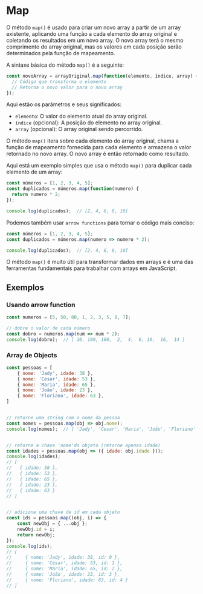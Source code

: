 # Map

O método `map()` é usado para criar um novo array a partir de um array 
existente, aplicando uma função a cada elemento do array original e coletando 
os resultados em um novo array. O novo array terá o mesmo comprimento do array 
original, mas os valores em cada posição serão determinados pela função de 
mapeamento.

A sintaxe básica do método `map()` é a seguinte:

```{.js linenums="1"}
const novoArray = arrayOriginal.map(function(elemento, índice, array) {
  // Código que transforma o elemento
  // Retorna o novo valor para o novo array
});
```

Aqui estão os parâmetros e seus significados:

- `elemento`: O valor do elemento atual do array original.
- `índice` (opcional): A posição do elemento no array original.
- `array` (opcional): O array original sendo percorrido.

O método `map()` itera sobre cada elemento do array original, chama a função 
de mapeamento fornecida para cada elemento e armazena o valor retornado no novo 
array. O novo array é então retornado como resultado.

Aqui está um exemplo simples que usa o método `map()` para duplicar cada 
elemento de um array:

```{.js linenums="1"}
const números = [1, 2, 3, 4, 5];
const duplicados = números.map(function(numero) {
  return numero * 2;
});

console.log(duplicados);  // [2, 4, 6, 8, 10]
```

Podemos também usar `arrow functions` para tornar o código mais conciso:

```{.js linenums="1"}
const números = [1, 2, 3, 4, 5];
const duplicados = números.map(numero => numero * 2);

console.log(duplicados);  // [2, 4, 6, 8, 10]
```

O método `map()` é muito útil para transformar dados em arrays e é uma das 
ferramentas fundamentais para trabalhar com arrays em JavaScript.

## Exemplos

### Usando arrow function

```{.js linenums="1"}
const numeros = [5, 50, 80, 1, 2, 3, 5, 8, 7];

// dobre o valor de cada número
const dobro = numeros.map(num => num * 2);
console.log(dobro);  // [ 10, 100, 160,  2,  4,  6, 10,  16,  14 ]
```

### Array de Objects

```{.js linenums="1"}
const pessoas = [
    { nome: 'Jady', idade: 38 },
    { nome: 'Cesar', idade: 53 },
    { nome: 'Maria', idade: 65 },
    { nome: 'João', idade: 23 },
    { nome: 'Floriano', idade: 63 },
]


// retorne uma string com o nome da pessoa
const nomes = pessoas.map(obj => obj.nome);
console.log(nomes);  // [ 'Jady', 'Cesar', 'Maria', 'João', 'Floriano' ]


// retorne a chave 'nome'do objeto (retorne apenas idade)
const idades = pessoas.map(obj => ({ idade: obj.idade }));
console.log(idades);
// [
//   { idade: 38 },
//   { idade: 53 },
//   { idade: 65 },
//   { idade: 23 },
//   { idade: 63 }
// ]


// adicione uma chave de id em cada objeto
const ids = pessoas.map((obj, i) => {
    const newObj = { ...obj };
    newObj.id = i;
    return newObj;
});
console.log(ids);
// [
//     { nome: 'Jady', idade: 38, id: 0 },
//     { nome: 'Cesar', idade: 53, id: 1 },
//     { nome: 'Maria', idade: 65, id: 2 },
//     { nome: 'João', idade: 23, id: 3 },
//     { nome: 'Floriano', idade: 63, id: 4 }
// ]
```